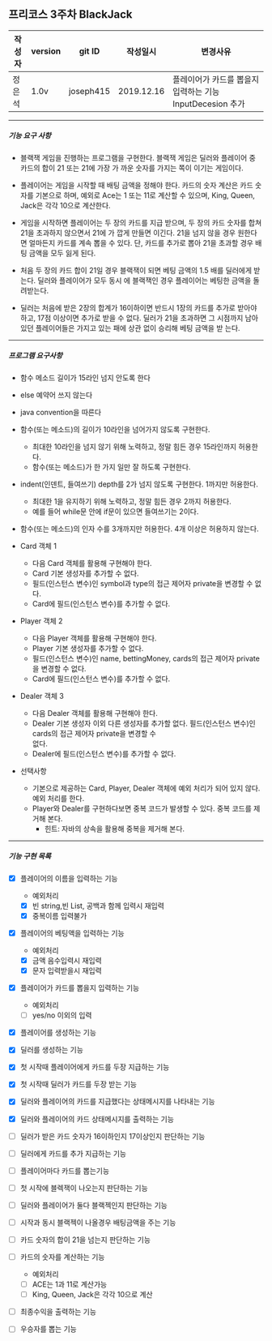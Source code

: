## 프리코스 3주차 BlackJack

| 작성자 | version |git ID| 작성일시 | 변경사유 |
|---|---|---|---|---|
| 정은석 | 1.0v |joseph415 |2019.12.16 | 플레이어가 카드를 뽑을지 입력하는 기능 InputDecesion 추가 |

___

##### 기능 요구 사항
* 블랙잭 게임을 진행하는 프로그램을 구현한다. 블랙잭 게임은 딜러와 플레이어 중 카드의 합이 21 또는 21에 가장 가 까운 숫자를 가지는 쪽이 이기는 게임이다.

* 플레이어는 게임을 시작할 때 배팅 금액을 정해야 한다. 카드의 숫자 계산은 카드 숫자를 기본으로 하며,
예외로 Ace는 1 또는 11로 계산할 수 있으며, King, Queen, Jack은 각각 10으로 계산한다.

* 게임을 시작하면 플레이어는 두 장의 카드를 지급 받으며, 두 장의 카드 숫자를 합쳐 21을 초과하지 않으면서 21에 가 깝게 만들면 이긴다. 
21을 넘지 않을 경우 원한다면 얼마든지 카드를 계속 뽑을 수 있다. 단, 카드를 추가로 뽑아 21을 초과할 경우 배팅 금액을 모두 잃게 된다.

* 처음 두 장의 카드 합이 21일 경우 블랙잭이 되면 베팅 금액의 1.5 배를 딜러에게 받는다. 
딜러와 플레이어가 모두 동시 에 블랙잭인 경우 플레이어는 베팅한 금액을 돌려받는다.

* 딜러는 처음에 받은 2장의 합계가 16이하이면 반드시 1장의 카드를 추가로 받아야 하고, 17점 이상이면 추가로 받을 수 없다. 
딜러가 21을 초과하면 그 시점까지 남아 있던 플레이어들은 가지고 있는 패에 상관 없이 승리해 베팅 금액을 받 는다.
___

##### 프로그램 요구사항
* 함수 메소드 길이가 15라인 넘지 안도록 한다
* else 예약어 쓰지 않는다
* java convention을 따른다
* 함수(또는 메소드)의 길이가 10라인을 넘어가지 않도록 구현한다.
    - 최대한 10라인을 넘지 않기 위해 노력하고, 정말 힘든 경우 15라인까지 허용한다. 
    - 함수(또는 메소드)가 한 가지 일만 잘 하도록 구현한다.
* indent(인덴트, 들여쓰기) depth를 2가 넘지 않도록 구현한다. 1까지만 허용한다.
    - 최대한 1을 유지하기 위해 노력하고, 정말 힘든 경우 2까지 허용한다.
    - 예를 들어 while문 안에 if문이 있으면 들여쓰기는 2이다.
* 함수(또는 메소드)의 인자 수를 3개까지만 허용한다. 4개 이상은 허용하지 않는다.

* Card 객체 1
    - 다음 Card 객체를 활용해 구현해야 한다.
    - Card 기본 생성자를 추가할 수 없다.
    - 필드(인스턴스 변수)인 symbol과 type의 접근 제어자 private을
      변경할 수 없다.
    - Card에 필드(인스턴스 변수)를 추가할 수 없다.
* Player 객체 2
    - 다음 Player 객체를 활용해 구현해야 한다.
    - Player 기본 생성자를 추가할 수 없다.
    - 필드(인스턴스 변수)인 name, bettingMoney, cards의 접근 제어자 private을 변경할 수 없다.
    - Card에 필드(인스턴스 변수)를 추가할 수 없다.
* Dealer 객체 3
    - 다음 Dealer 객체를 활용해 구현해야 한다.
    - Dealer 기본 생성자 이외 다른 생성자를 추가할 없다. 필드(인스턴스 변수)인 cards의 접근 제어자 private을 변경할 수    
      없다.
    - Dealer에 필드(인스턴스 변수)를 추가할 수 없다.
* 선택사항
    - 기본으로 제공하는 Card, Player, Dealer 객체에 예외 처리가 되어 있지 않다. 예외 처리를 한다. 
    - Player와 Dealer를 구현하다보면 중복 코드가 발생할 수 있다. 중복 코드를 제거해 본다.
        - 힌트: 자바의 상속을 활용해 중복을 제거해 본다.
       

---

##### 기능 구현 목록
-[x] 플레이어의 이름을 입력하는 기능
    * 예외처리
    - [x] 빈 string,빈 List, 공백과 함께 입력시 재입력
    - [x] 중복이름 입력불가
-[x] 플레이어의 베팅액을 입력하는 기능
    * 예외처리
    - [x] 금액 음수입력시 재입력
    - [x] 문자 입력받을시 재입력 
-[x] 플레이어가 카드를 뽑을지 입력하는 기능
    * 예외처리
    -[ ] yes/no 이외의 입력
    
-[x] 플레이어를 생성하는 기능
-[x] 딜러를 생성하는 기능
-[x] 첫 시작때 플레이어에게 카드를 두장 지급하는 기능
-[x] 첫 시작때 딜러가 카드를 두장 받는 기능
-[x] 딜러와 플레이어의 카드를 지급했다는 상태메시지를 나타내는 기능
-[x] 딜러와 플레이어의 카드 상태메시지를 출력하는 기능

-[ ] 딜러가 받은 카드 숫자가 16이하인지 17이상인지 판단하는 기능
-[ ] 딜러에게 카드를 추가 지급하는 기능
-[ ] 플레이어마다 카드를 뽑는기능

-[ ] 첫 시작에 블렉잭이 나오는지 판단하는 기능
-[ ] 딜러와 플레이어가 둘다 블랙젝인지 판단하는 기능
-[ ] 시작과 동시 블랙젝이 나올경우 배팅금액을 주는 기능
-[ ] 카드 숫자의 합이 21을 넘는지 판단하는 기능
-[ ] 카드의 숫자를 계산하는 기능
    * 예외처리 
    -[ ] ACE는 1과 11로 계산가능
    -[ ] King, Queen, Jack은 각각 10으로 계산
-[ ] 최종수익을 출력하는 기능
-[ ] 우승자를 뽑는 기능